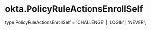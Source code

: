 # okta.PolicyRuleActionsEnrollSelf

type PolicyRuleActionsEnrollSelf = 'CHALLENGE' | 'LOGIN' | 'NEVER';

